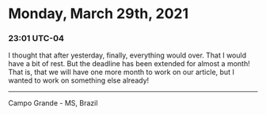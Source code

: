 # Monday, March 29th, 2021

### 23:01 UTC-04

I thought that after yesterday, finally, everything would over. That I would have
a bit of rest. But the deadline has been extended for almost a month! That is, that
we will have one more month to work on our article, but I wanted to work on something
else already!

---

Campo Grande - MS, Brazil
